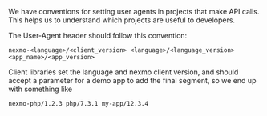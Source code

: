 We have conventions for setting user agents in projects that make API calls. This helps us to understand which projects are useful to developers.

The User-Agent header should follow this convention:

`nexmo-<language>/<client_version> <language>/<language_version> <app_name>/<app_version>`

Client libraries set the language and nexmo client version, and should accept a parameter for a demo app to add the final segment, so we end up with something like

`nexmo-php/1.2.3 php/7.3.1 my-app/12.3.4`

